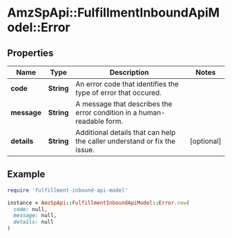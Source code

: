# AmzSpApi::FulfillmentInboundApiModel::Error

## Properties

| Name | Type | Description | Notes |
| ---- | ---- | ----------- | ----- |
| **code** | **String** | An error code that identifies the type of error that occured. |  |
| **message** | **String** | A message that describes the error condition in a human-readable form. |  |
| **details** | **String** | Additional details that can help the caller understand or fix the issue. | [optional] |

## Example

```ruby
require 'fulfillment-inbound-api-model'

instance = AmzSpApi::FulfillmentInboundApiModel::Error.new(
  code: null,
  message: null,
  details: null
)
```

